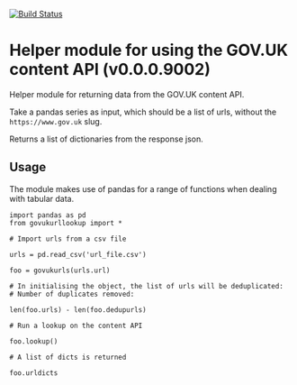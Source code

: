 [![Build Status](https://travis-ci.org/ukgovdatascience/govukurllookup.svg?branch=master)](https://travis-ci.org/ukgovdatascience/govukurllookup)
# Helper module for using the GOV.UK content API (v0.0.0.9002)

Helper module for returning data from the GOV.UK content API.

Take a pandas series as input, which should be a list of urls, without the `https://www.gov.uk` slug.

Returns a list of dictionaries from the response json.

## Usage

The module makes use of pandas for a range of functions when dealing with tabular data.

```
import pandas as pd
from govukurllookup import *

# Import urls from a csv file

urls = pd.read_csv('url_file.csv')

foo = govukurls(urls.url)

# In initialising the object, the list of urls will be deduplicated:
# Number of duplicates removed:

len(foo.urls) - len(foo.dedupurls)

# Run a lookup on the content API

foo.lookup()

# A list of dicts is returned

foo.urldicts

```
